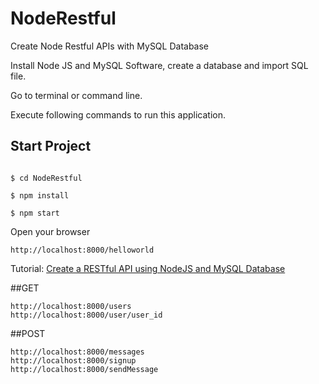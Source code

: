 # NodeRestful
Create Node Restful APIs with MySQL Database

Install Node JS and MySQL Software, create a database and import SQL file. 

Go to terminal or command line.

Execute following commands to run this application.

## Start Project
```

$ cd NodeRestful

$ npm install

$ npm start

```

Open your browser
```
http://localhost:8000/helloworld
```


Tutorial: <a href="#">Create a RESTful API using NodeJS and MySQL Database</a>

##GET

```
http://localhost:8000/users
http://localhost:8000/user/user_id
```

##POST

```
http://localhost:8000/messages
http://localhost:8000/signup
http://localhost:8000/sendMessage
```
